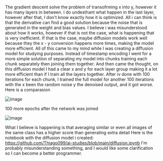 
The gradient descent solve the problem of transofrming x into y, however it has many layers in between. I do undesthant what happen in the last layer, however after that, I don't know exactly how it is optimized. All i can think is that the derivative can find a good solution because the noise that is generated in the weight and bias values. I believe i was misunderstood about how it works, however if that is not the case, what is happening that is very inefficient.
If that is the case, maybe diffusion models work well because they the x - y conversion happens more times, making the model more efficient.
All of this came to my mind while I was creating a diffusion model for studying purposes. Instead of timestamp encoding I went for a more simple solution of separating my model into chunks training each chunk separately then joining them together. And then came the thought, on this diffusion model I had a clear x and y for each layer group making it a lot more efficient than if I train all the layers together. After iv done with 100 iterations for each chunk, I trained the full model for another 100 iterations with the x been the random noise y the denoised output, and it got worse. Here is a comparasion


![image](https://github.com/Thiago099/ai-studies/assets/66787043/62174482-9da7-47ce-ba32-0d4d83e7e3d6)



100 more epochs after the network was joined




![image](https://github.com/Thiago099/ai-studies/assets/66787043/75dc64bc-385f-4590-8567-d2d177336ba2)


What I believe is happening is that averaging similar or even all images of the same class has a higher score than generating extra detail
Here is the notebook with the diffusion model i created:
https://github.com/Thiago099/ai-studies/blob/main/diffusion.ipynb
I'm probably misunderstanding something, and I would like some clarification so I can become a better programmer.
